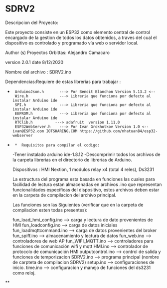 # SDRV2
  Descripcion del Proyecto:

  Este proyecto consiste en un ESP32 como elemento central de control
  encargado de la gestion de todos los datos obtenidos, a
  traves del cual el dispositivo es controlado y programado vía web o servidor local.

  Author (s)
  Proyectos Orbittas:           Alejandro Camacaro


  version                       2.0.1
  date                          8/12/2020


  Nombre del archivo :         SDRV2.ino



  Dependencias:Requiere de estas librerias para trabajar :

*      ArduinoJson.h       ---> Por Benoit Blanchon Version 5.13.2 <--
       Wire.h              ---> Libreria que funciona por defecto al instalar Arduino ide
       SPI.h               ---> Libreria que funciona por defecto al instalar Arduino ide
       EEPROM.h            ---> Libreria que funciona por defecto al instalar Arduino ide
       RTClib.h          ---> adafruit  version 1.11.0
       ESP32WebServer.h    ---> Por Ivan Grokhotkov Version 1.0 <-- ivan@ESP32.com IOTSHARING.COM https://github.com/nhatuan84/esp32-webserver
       


*      *  Requisitos para compilar el codigo:

  -Tener instalado arduino ide-1.8.12
  -Descomprimir todos los archivos de la carpeta librerias en el directorio de librerías de Arduino.



  Dispositivos : HMI Nextion, 1 modulos relay x4 (total 4 reles), Ds3231

  La estructura del programa esta basada en funciones las cuales para facilidad de lectura estan almacenadas en archivos .ino que representan
  funcionalidades específicas del dispositivo, estos archivos deben estar en la carpeta de compilacion del archivo principal.

  Las funciones son las Siguientes (verificar que en la carpeta de compilacion esten todas presentes):

    fun_load_hmi_config.ino --> carga y lectura de dato provenientes de HMI
    fun_loadconfig.ino      --> carga de datos iniciales
    fun_loadmqttcommand.ino --> carga de datos provenientes del broker
    fun_spiff.ino           --> almacenamiento y lectura de datos
    fun_web.ino             --> controladores de web AP
    fun_WIFI_MQTT.ino       --> controladores para funciones de comunicación wifi y mqtt
    HMI.ino                 --> controlador de protocolo de comunicación HMI
    outputcontrol.ino       --> control de salida y funciones de temporizacion 
    SDRV2.ino               --> programa principal (nombre de carpteta de compilacion SDRV2)
    setup.ino               --> configuraciones de inicio.
    time.ino                --> configuracion y manejo de funciones del ds3231 como reloj.

**

